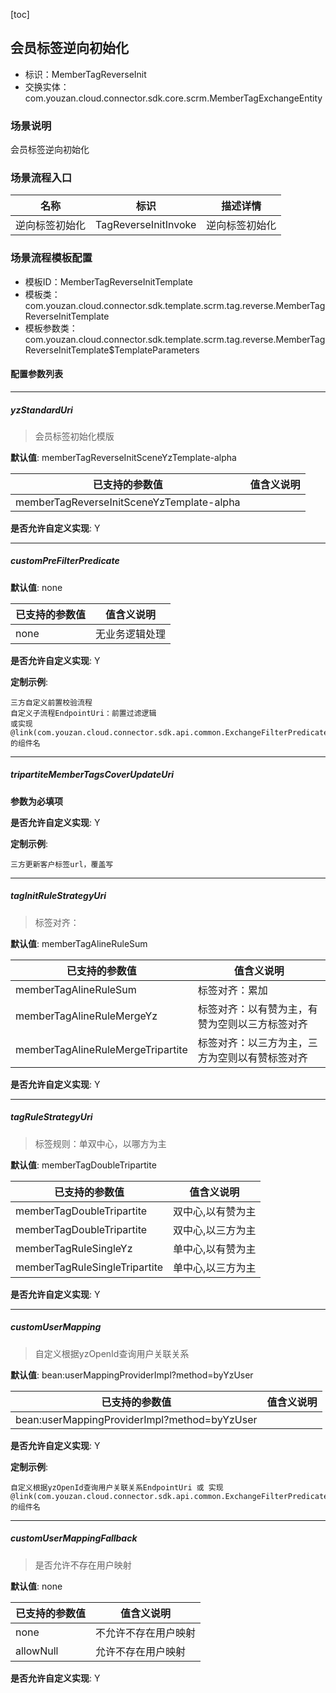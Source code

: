[toc]

## 会员标签逆向初始化
- 标识：MemberTagReverseInit
- 交换实体：com.youzan.cloud.connector.sdk.core.scrm.MemberTagExchangeEntity
### 场景说明
会员标签逆向初始化
### 场景流程入口

名称 | 标识 | 描述详情
---|---|---
逆向标签初始化 | TagReverseInitInvoke | 逆向标签初始化

### 场景流程模板配置
- 模板ID：MemberTagReverseInitTemplate
- 模板类：com.youzan.cloud.connector.sdk.template.scrm.tag.reverse.MemberTagReverseInitTemplate
- 模板参数类：com.youzan.cloud.connector.sdk.template.scrm.tag.reverse.MemberTagReverseInitTemplate$TemplateParameters

#### 配置参数列表

---
##### yzStandardUri
> 会员标签初始化模版

**默认值**: memberTagReverseInitSceneYzTemplate-alpha

已支持的参数值 | 值含义说明
---|---
memberTagReverseInitSceneYzTemplate-alpha | 

**是否允许自定义实现**: Y

---
##### customPreFilterPredicate
> 

**默认值**: none

已支持的参数值 | 值含义说明
---|---
none | 无业务逻辑处理

**是否允许自定义实现**: Y


**定制示例**:
```
三方自定义前置校验流程
自定义子流程EndpointUri：前置过滤逻辑
或实现@link(com.youzan.cloud.connector.sdk.api.common.ExchangeFilterPredicate)的组件名
```
---
##### tripartiteMemberTagsCoverUpdateUri
> 

**参数为必填项**


**是否允许自定义实现**: Y


**定制示例**:
```
三方更新客户标签url，覆盖写
```
---
##### tagInitRuleStrategyUri
> 标签对齐：

**默认值**: memberTagAlineRuleSum

已支持的参数值 | 值含义说明
---|---
memberTagAlineRuleSum | 标签对齐：累加
memberTagAlineRuleMergeYz | 标签对齐：以有赞为主，有赞为空则以三方标签对齐
memberTagAlineRuleMergeTripartite | 标签对齐：以三方为主，三方为空则以有赞标签对齐

**是否允许自定义实现**: Y

---
##### tagRuleStrategyUri
> 标签规则：单双中心，以哪方为主

**默认值**: memberTagDoubleTripartite

已支持的参数值 | 值含义说明
---|---
memberTagDoubleTripartite | 双中心,以有赞为主
memberTagDoubleTripartite | 双中心,以三方为主
memberTagRuleSingleYz | 单中心,以有赞为主
memberTagRuleSingleTripartite | 单中心,以三方为主

**是否允许自定义实现**: Y

---
##### customUserMapping
> 自定义根据yzOpenId查询用户关联关系

**默认值**: bean:userMappingProviderImpl?method=byYzUser

已支持的参数值 | 值含义说明
---|---
bean:userMappingProviderImpl?method=byYzUser | 

**是否允许自定义实现**: Y


**定制示例**:
```
自定义根据yzOpenId查询用户关联关系EndpointUri 或 实现@link(com.youzan.cloud.connector.sdk.api.common.ExchangeFilterPredicate)的组件名
```
---
##### customUserMappingFallback
> 是否允许不存在用户映射

**默认值**: none

已支持的参数值 | 值含义说明
---|---
none | 不允许不存在用户映射
allowNull | 允许不存在用户映射

**是否允许自定义实现**: Y


